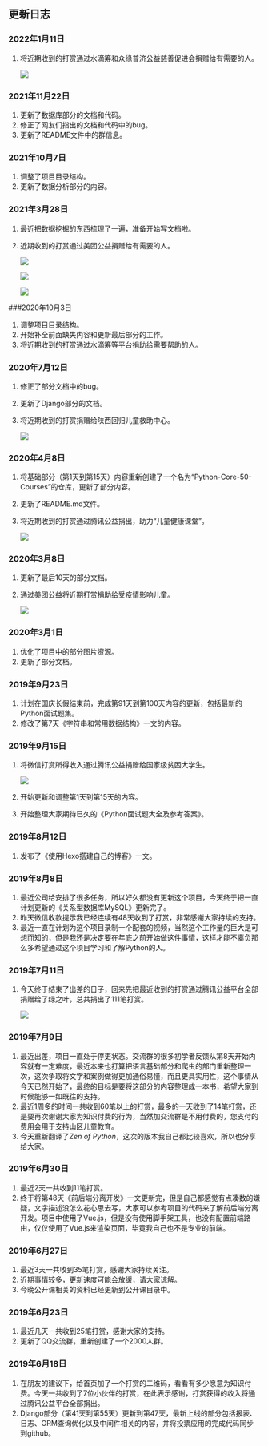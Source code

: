 ## 更新日志

### 2022年1月11日

1. 将近期收到的打赏通过水滴筹和众缘普济公益慈善促进会捐赠给有需要的人。

    ![](res/ABF827024EA535099DC0E6A66A336C51.png)

### 2021年11月22日

1. 更新了数据库部分的文档和代码。
2. 修正了网友们指出的文档和代码中的bug。
3. 更新了README文件中的群信息。

### 2021年10月7日

1. 调整了项目目录结构。
2. 更新了数据分析部分的内容。

### 2021年3月28日

1. 最近把数据挖掘的东西梳理了一遍，准备开始写文档啦。

2. 近期收到的打赏通过美团公益捐赠给有需要的人。

    ![](res/donation6.png)

    ![](res/donation7.png)

    ![](res/donation8.png)

###2020年10月3日

1. 调整项目目录结构。
2. 开始补全前面缺失内容和更新最后部分的工作。
3. 将近期收到的打赏通过水滴筹等平台捐助给需要帮助的人。

### 2020年7月12日

1. 修正了部分文档中的bug。

2. 更新了Django部分的文档。

3. 将近期收到的打赏捐赠给陕西回归儿童救助中心。

    ![](res/donation5.png)

### 2020年4月8日

1. 将基础部分（第1天到第15天）内容重新创建了一个名为“Python-Core-50-Courses”的仓库，更新了部分内容。

2. 更新了README.md文件。

3. 将近期收到的打赏通过腾讯公益捐出，助力“儿童健康课堂”。

   ![](res/donation4.png)

### 2020年3月8日

1. 更新了最后10天的部分文档。

2. 通过美团公益将近期打赏捐助给受疫情影响儿童。

   ![](res/donation3.png)

### 2020年3月1日

1. 优化了项目中的部分图片资源。
2. 更新了部分文档。

### 2019年9月23日

1. 计划在国庆长假结束前，完成第91天到第100天内容的更新，包括最新的Python面试题集。
2. 修改了第7天《字符串和常用数据结构》一文的内容。

### 2019年9月15日

1. 将微信打赏所得收入通过腾讯公益捐赠给国家级贫困大学生。

   ![](res/donation2.png)

2. 开始更新和调整第1天到第15天的内容。

3. 开始整理大家期待已久的《Python面试题大全及参考答案》。

### 2019年8月12日

1. 发布了《使用Hexo搭建自己的博客》一文。

### 2019年8月8日

1. 最近公司给安排了很多任务，所以好久都没有更新这个项目，今天终于把一直计划更新的《关系型数据库MySQL》更新完了。
2. 昨天微信收款提示我已经连续有48天收到了打赏，非常感谢大家持续的支持。
3. 最近一直在计划为这个项目录制一个配套的视频，当然这个工作量的巨大是可想而知的，但是我还是决定要在年底之前开始做这件事情，这样才能不辜负那么多希望通过这个项目学习和了解Python的人。

### 2019年7月11日

1. 今天终于结束了出差的日子，回来先把最近收到的打赏通过腾讯公益平台全部捐赠给了绿之叶，总共捐出了111笔打赏。

   ![](res/donation1.png)

### 2019年7月9日

1. 最近出差，项目一直处于停更状态。交流群的很多初学者反馈从第8天开始内容就有一定难度，最近本来也打算把语言基础部分和爬虫的部门重新整理一次，这次争取将文字和案例做得更加通俗易懂，而且更具实用性，这个事情从今天已然开始了，最终的目标是要将这部分的内容整理成一本书，希望大家到时候能够一如既往的支持。
2. 最近1周多的时间一共收到60笔以上的打赏，最多的一天收到了14笔打赏，还是要再次谢谢大家为知识付费的行为，当然加交流群是不用付费的，您支付的费用会用于支持山区儿童教育。
3. 今天重新翻译了*Zen of Python*，这次的版本我自己都比较喜欢，所以也分享给大家。

### 2019年6月30日

1. 最近2天一共收到11笔打赏。
2. 终于将第48天《前后端分离开发》一文更新完，但是自己都感觉有点凑数的嫌疑，文字描述没怎么花心思去写，大家可以参考项目的代码来了解前后端分离开发。项目中使用了Vue.js，但是没有使用脚手架工具，也没有配置前端路由，仅仅使用了Vue.js来渲染页面，毕竟我自己也不是专业的前端。

### 2019年6月27日

1. 最近3天一共收到35笔打赏，感谢大家持续关注。
2. 近期事情较多，更新速度可能会放缓，请大家谅解。
3. 今晚公开课相关的资料已经更新到公开课目录中。

### 2019年6月23日

1. 最近几天一共收到25笔打赏，感谢大家的支持。
2. 更新了QQ交流群，重新创建了一个2000人群。

### 2019年6月18日

1. 在朋友的建议下，给首页加了一个打赏的二维码，看看有多少愿意为知识付费。今天一共收到了7位小伙伴的打赏，在此表示感谢，打赏获得的收入将通过腾讯公益平台全部捐出。
2. Django部分（第41天到第55天）更新到第47天，最新上线的部分包括报表、日志、ORM查询优化以及中间件相关的内容，并将投票应用的完成代码同步到github。

